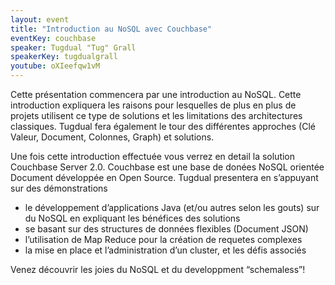 ```yaml
---
layout: event
title: "Introduction au NoSQL avec Couchbase"
eventKey: couchbase
speaker: Tugdual "Tug" Grall
speakerKey: tugdualgrall
youtube: oXIeefqw1vM
---
```


Cette présentation commencera par une introduction au NoSQL. Cette introduction expliquera les raisons pour lesquelles de plus en plus de projets utilisent ce type de solutions et les limitations des architectures classiques. Tugdual fera également le tour des différentes approches (Clé Valeur, Document, Colonnes, Graph) et solutions.

Une fois cette introduction effectuée vous verrez en detail la solution Couchbase Server 2.0. Couchbase est une base de donées NoSQL orientée Document développée en Open Source. Tugdual presentera en s’appuyant sur des démonstrations

- le développement d’applications Java (et/ou autres selon les gouts) sur du NoSQL en expliquant les bénéfices des solutions
- se basant sur des structures de données flexibles (Document JSON)
- l’utilisation de Map Reduce pour la création de requetes complexes
- la mise en place et l’administration d’un cluster, et les défis associés

Venez découvrir les joies du NoSQL et du developpment “schemaless”!